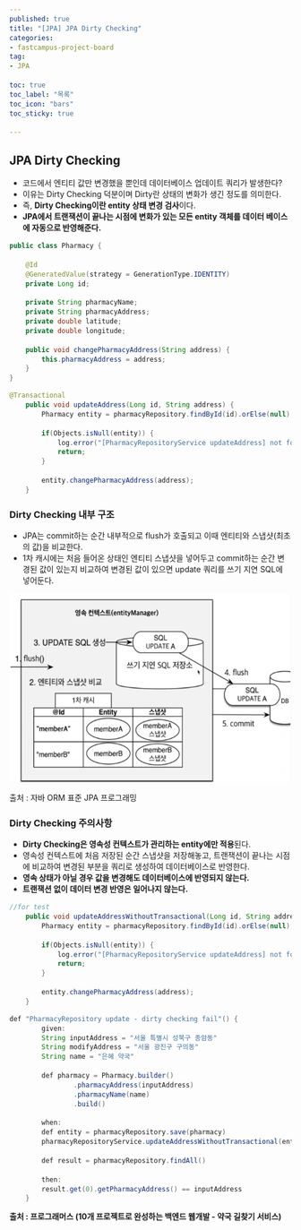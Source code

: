 ```yaml
---
published: true
title: "[JPA] JPA Dirty Checking"
categories:
- fastcampus-project-board
tag:
- JPA

toc: true
toc_label: "목록"
toc_icon: "bars"
toc_sticky: true

---  
```


## JPA Dirty Checking

- 코드에서 엔티티 값만 변경했을 뿐인데 데이터베이스 업데이트 쿼리가 발생한다?
- 이유는 Dirty Checking 덕분이며 Dirty란 상태의 변화가 생긴 정도를 의미한다.
- 즉, **Dirty Checking이란 entity 상태 변경 검사**이다.
- **JPA에서 트랜잭션이 끝나는 시점에 변화가 있는 모든 entity 객체를 데이터 베이스에 자동으로 반영해준다.**

```java
public class Pharmacy {

    @Id
    @GeneratedValue(strategy = GenerationType.IDENTITY)
    private Long id;

    private String pharmacyName;
    private String pharmacyAddress;
    private double latitude;
    private double longitude;

    public void changePharmacyAddress(String address) {
        this.pharmacyAddress = address;
    }
}
```

```java
@Transactional
    public void updateAddress(Long id, String address) {
        Pharmacy entity = pharmacyRepository.findById(id).orElse(null);

        if(Objects.isNull(entity)) {
            log.error("[PharmacyRepositoryService updateAddress] not found id : {}", id);
            return;
        }

        entity.changePharmacyAddress(address);
    }
```

### Dirty Checking 내부 구조

- JPA는 commit하는 순간 내부적으로 flush가 호출되고 이때 엔티티와 스냅샷(최초의 값)을 비교한다.
- 1차 캐시에는 처음 들어온 상태인 엔티티 스냅샷을 넣어두고 commit하는 순간 변경된 값이 있는지 비교하여 변경된 값이 있으면 update 쿼리를 쓰기 지연 SQL에 넣어둔다.

![출처 : 자바 ORM 표준 JPA 프로그래밍](https://raw.githubusercontent.com/bokyoung89/bokyoung89.github.io/db9838bdd20128b36237f82b079d3992a5e6ae62/images/2023-06-06/Dirty%20Checking%20%EB%82%B4%EB%B6%80%20%EA%B5%AC%EC%A1%B0.png)

출처 : 자바 ORM 표준 JPA 프로그래밍

### Dirty Checking 주의사항

- **Dirty Checking은 영속성 컨텍스트가 관리하는 entity에만 적용**된다.
- 영속성 컨텍스트에 처음 저장된 순간 스냅샷을 저장해놓고, 트랜잭션이 끝나는 시점에 비교하여 변경된 부분을 쿼리로 생성하여 데이터베이스로 반영한다.
- **영속 상태가 아닐 경우 값을 변경해도 데이터베이스에 반영되지 않는다.**
- **트랜잭션 없이 데이터 변경 반영은 일어나지 않는다.**

```java
//for test
    public void updateAddressWithoutTransactional(Long id, String address) {
        Pharmacy entity = pharmacyRepository.findById(id).orElse(null);

        if(Objects.isNull(entity)) {
            log.error("[PharmacyRepositoryService updateAddress] not found id : {}", id);
            return;
        }

        entity.changePharmacyAddress(address);
    }
```

```java
def "PharmacyRepository update - dirty checking fail"() {
        given:
        String inputAddress = "서울 특별시 성북구 종암동"
        String modifyAddress = "서울 광진구 구의동"
        String name = "은혜 약국"

        def pharmacy = Pharmacy.builder()
                .pharmacyAddress(inputAddress)
                .pharmacyName(name)
                .build()

        when:
        def entity = pharmacyRepository.save(pharmacy)
        pharmacyRepositoryService.updateAddressWithoutTransactional(entity.getId(), modifyAddress)

        def result = pharmacyRepository.findAll()

        then:
        result.get(0).getPharmacyAddress() == inputAddress
    }
```

**출처 : 프로그래머스 (10개 프로젝트로 완성하는 백엔드 웹개발 - 약국 길찾기 서비스)**